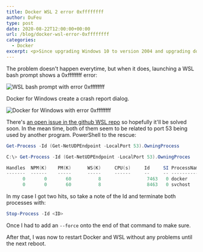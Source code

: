 ```yaml
---
title: Docker WSL 2 error 0xffffffff
author: DuFeu
type: post
date: 2020-08-22T12:00:00+00:00
url: /blog/docker-wsl-error-0xffffffff
categories:
  - Docker
excerpt: <p>Since upgrading Windows 10 to version 2004 and upgrading docker for Windows to use WSL 2 I've been getting a very unhelpful "error 0xffffffff" when launcing a bash prompt.</p><p>I'm sure it will get fixed at some point, but for the mean time it seems something is hogging port 53 and causing conflicts. Thankfully there's some PowerShell to fix it.</p>
---
```


The problem doesn't happen everytime, but when it does, launching a WSL bash prompt shows a 0xffffffff error:

![WSL bash prompt with error 0xffffffff](../../images/2020/WSL-Port53.jpg "WSL bash prompt with error 0xffffffff")

Docker for Windows create a crash report dialog.

![Docker for Windows with error 0xffffffff](../../images/2020/Docker-Port53.jpg "Docker for Windows with error 0xffffffff")

There's [an open issue in the github WSL repo](https://github.com/microsoft/WSL/issues/4364) so hopefully it'll be solved soon. In the mean time, both of them seem to be related to port 53 being used by another program. PowerShell to the rescue:

```powershell
Get-Process -Id (Get-NetUDPEndpoint -LocalPort 53).OwningProcess

C:\> Get-Process -Id (Get-NetUDPEndpoint -LocalPort 53).OwningProces

Handles  NPM(K)    PM(K)      WS(K)     CPU(s)     Id     SI ProcessName
-------  ------    -----      -----     ------     --     -- -----------
      0       0       60          8                 7463   0 docker
      0       0       60          8                 8463   0 svchost
```

In my case I got two hits, so take a note of the Id and terminate both processes with:

```powershell
Stop-Process -Id <ID>
```

Once I had to add an `--force` onto the end of that command to make sure.

After that, I was now to restart Docker and WSL without any problems until the next reboot.
